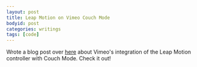 ```yaml
---
layout: post
title: Leap Motion on Vimeo Couch Mode
bodyid: post
categories: writings
tags: [code]
---
```


Wrote a blog post over <a href="http://making.vimeo.com/post/82113137080/leap-motion-the-remote-control-of-the-future" target="_blank">here</a> about Vimeo's integration of the Leap Motion controller with Couch Mode. Check it out!
